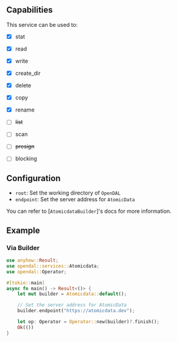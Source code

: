 ## Capabilities

This service can be used to:

- [x] stat
- [x] read
- [x] write
- [x] create_dir
- [x] delete
- [x] copy
- [x] rename
- [ ] ~~list~~
- [ ] scan
- [ ] ~~presign~~
- [ ] blocking


## Configuration

- `root`: Set the working directory of `OpenDAL`
- `endpoint`: Set the server address for `AtomicData`

You can refer to [`AtomicdataBuilder`]'s docs for more information.

## Example

### Via Builder

```rust
use anyhow::Result;
use opendal::services::Atomicdata;
use opendal::Operator;

#[tokio::main]
async fn main() -> Result<()> {
    let mut builder = Atomicdata::default();

    // Set the server address for AtomicData
    builder.endpoint("https://atomicdata.dev");

    let op: Operator = Operator::new(builder)?.finish();
    Ok(())
}
```
